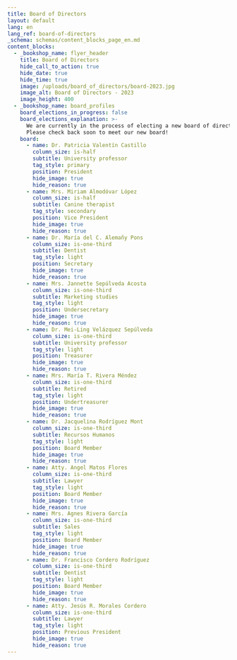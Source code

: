```yaml
---
title: Board of Directors
layout: default
lang: en
lang_ref: board-of-directors
_schema: schemas/content_blocks_page_en.md
content_blocks:
  - _bookshop_name: flyer_header
    title: Board of Directors
    hide_call_to_action: true
    hide_date: true
    hide_time: true
    image: /uploads/board_of_directors/board-2023.jpg
    image_alt: Board of Directors - 2023
    image_height: 400
  - _bookshop_name: board_profiles
    board_elections_in_progress: false
    board_elections_explanation: >-
      We are currently in the process of electing a new board of directors.
      Please check back soon to meet our new board!
    board:
      - name: Dr. Patricia Valentín Castillo
        column_size: is-half
        subtitle: University professor
        tag_style: primary
        position: President
        hide_image: true
        hide_reason: true
      - name: Mrs. Miriam Almodóvar López
        column_size: is-half
        subtitle: Canine therapist
        tag_style: secondary
        position: Vice President
        hide_image: true
        hide_reason: true
      - name: Dr. María del C. Alemañy Pons
        column_size: is-one-third
        subtitle: Dentist
        tag_style: light
        position: Secretary
        hide_image: true
        hide_reason: true
      - name: Mrs. Jannette Sepúlveda Acosta
        column_size: is-one-third
        subtitle: Marketing studies
        tag_style: light
        position: Undersecretary
        hide_image: true
        hide_reason: true
      - name: Dr. Mei-Ling Velázquez Sepúlveda
        column_size: is-one-third
        subtitle: University professor
        tag_style: light
        position: Treasurer
        hide_image: true
        hide_reason: true
      - name: Mrs. María T. Rivera Méndez
        column_size: is-one-third
        subtitle: Retired
        tag_style: light
        position: Undertreasurer
        hide_image: true
        hide_reason: true
      - name: Dr. Jacquelina Rodríguez Mont
        column_size: is-one-third
        subtitle: Recursos Humanos
        tag_style: light
        position: Board Member
        hide_image: true
        hide_reason: true
      - name: Atty. Angel Matos Flores
        column_size: is-one-third
        subtitle: Lawyer
        tag_style: light
        position: Board Member
        hide_image: true
        hide_reason: true
      - name: Mrs. Agnes Rivera García
        column_size: is-one-third
        subtitle: Sales
        tag_style: light
        position: Board Member
        hide_image: true
        hide_reason: true
      - name: Dr. Francisco Cordero Rodríguez
        column_size: is-one-third
        subtitle: Dentist
        tag_style: light
        position: Board Member
        hide_image: true
        hide_reason: true
      - name: Atty. Jesús R. Morales Cordero
        column_size: is-one-third
        subtitle: Lawyer
        tag_style: light
        position: Previous President
        hide_image: true
        hide_reason: true
---
```

